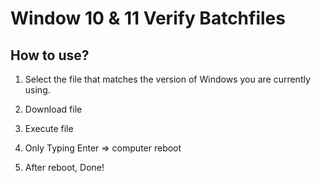 # Window 10 & 11 Verify Batchfiles

## How to use?

1. Select the file that matches the version of Windows you are currently using.

2. Download file

3. Execute file

4. Only Typing Enter => computer reboot

5. After reboot, Done!
